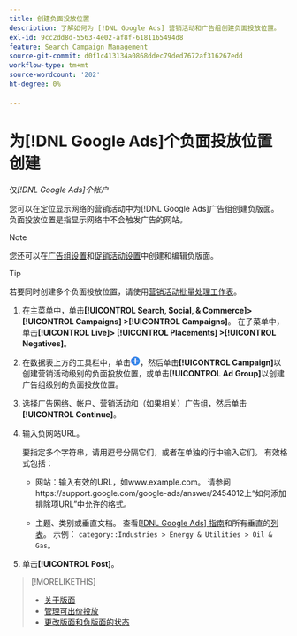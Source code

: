 ```yaml
---
title: 创建负面投放位置
description: 了解如何为 [!DNL Google Ads] 营销活动和广告组创建负面投放位置。
exl-id: 9cc2dd8d-5563-4e02-af8f-6181165494d8
feature: Search Campaign Management
source-git-commit: d0f1c413134a0868ddec79ded7672af316267edd
workflow-type: tm+mt
source-wordcount: '202'
ht-degree: 0%

---
```


# 为[!DNL Google Ads]个负面投放位置创建

仅&#x200B;*[!DNL Google Ads]个帐户*

您可以在定位显示网络的营销活动中为[!DNL Google Ads]广告组创建负版面。 负面投放位置是指显示网络中不会触发广告的网站。

>[!NOTE]
>您还可以在[广告组设置](/help/search-social-commerce/campaign-management/campaigns/ad-group-manage.md)和[促销活动设置](/help/search-social-commerce/campaign-management/campaigns/campaign-manage.md)中创建和编辑负版面。

>[!TIP]
>若要同时创建多个负面投放位置，请使用[营销活动批量处理工作表](/help/search-social-commerce/campaign-management/bulksheets/bulksheet-about.md)。

1. 在主菜单中，单击&#x200B;**[!UICONTROL Search, Social, & Commerce]> [!UICONTROL Campaigns] >[!UICONTROL Campaigns]**。 在子菜单中，单击&#x200B;**[!UICONTROL Live]> [!UICONTROL Placements] >[!UICONTROL Negatives]**。

1. 在数据表上方的工具栏中，单击![创建](/help/search-social-commerce/assets/add.png "创建")，然后单击&#x200B;**[!UICONTROL Campaign]**&#x200B;以创建营销活动级别的负面投放位置，或单击&#x200B;**[!UICONTROL Ad Group]**&#x200B;以创建广告组级别的负面投放位置。

1. 选择广告网络、帐户、营销活动和（如果相关）广告组，然后单击&#x200B;**[!UICONTROL Continue]**。

1. 输入负网站URL。

   要指定多个字符串，请用逗号分隔它们，或者在单独的行中输入它们。 有效格式包括：

   * 网站：输入有效的URL，如www.example.com。 请参阅https://support.google.com/google-ads/answer/2454012上“如何添加排除项URL”中允许的格式。

   * 主题、类别或垂直文档。 查看[[!DNL Google Ads] 指南](https://support.google.com/google-ads/editor/answer/30517)和所有垂直的[列表](https://developers.google.com/adwords/api/docs/appendix/verticals)。 示例： `category::Industries > Energy & Utilities > Oil & Gas`。

1. 单击&#x200B;**[!UICONTROL Post]**。

>[!MORELIKETHIS]
>
>* [关于版面](placement-about.md)
>* [管理可出价投放](placement-manage.md)
>* [更改版面和负版面的状态](placement-status-edit.md)
